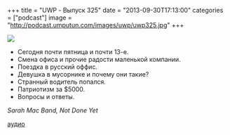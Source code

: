 +++
title = "UWP - Выпуск 325"
date = "2013-09-30T17:13:00"
categories = ["podcast"]
image = "http://podcast.umputun.com/images/uwp/uwp325.jpg"
+++

![](https://podcast.umputun.com/images/uwp/uwp325.jpg)

- Сегодня почти пятница и почти 13-е.
- Смена офиса и прочие радости маленькой компании.
- Поездка в русский оффис.
- Девушка в мусорнике и почему они такие?
- Странный водитель попался.
- Патриотизм за $5000.
- Вопросы и ответы.

_Sarah Mac Band, Not Done Yet_

[аудио](https://podcast.umputun.com/media/ump_podcast325.mp3)
<audio src="https://podcast.umputun.com/media/ump_podcast325.mp3" preload="none"></audio>